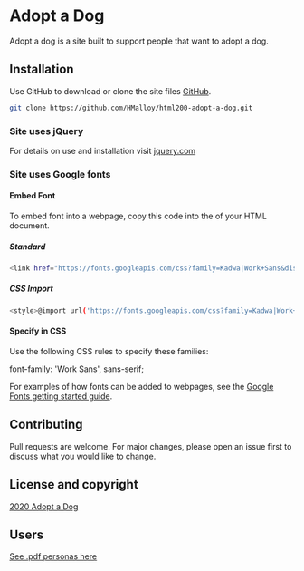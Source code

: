 # Adopt a Dog

Adopt a dog is a site built to support people that want to adopt a dog.

## Installation

Use GitHub to download or clone the site files [GitHub](https://github.com/HMalloy/html200-adopt-a-dog.git).

```bash
git clone https://github.com/HMalloy/html200-adopt-a-dog.git
```

### Site uses jQuery
For details on use and installation visit [jquery.com](https://jquery.com/)

### Site uses Google fonts

#### Embed Font
To embed font into a webpage, copy this code into the <head> of your HTML document.

##### Standard

```bash
<link href="https://fonts.googleapis.com/css?family=Kadwa|Work+Sans&display=swap" rel="stylesheet">
```

##### CSS Import
```bash
<style>@import url('https://fonts.googleapis.com/css?family=Kadwa|Work+Sans&display=swap');</style>
```

#### Specify in CSS
Use the following CSS rules to specify these families:

font-family: 'Work Sans', sans-serif;

For examples of how fonts can be added to webpages, see the [Google Fonts getting started guide](https://developers.google.com/fonts/docs/getting_started).

## Contributing
Pull requests are welcome. For major changes, please open an issue first to discuss what you would like to change.

## License and copyright
[2020 Adopt a Dog](https://hmalloy.github.io/html200-adopt-a-dog/)

## Users
[See .pdf personas here](https://hmalloy.github.io/html200-adopt-a-dog/comps/personas.pdf)
